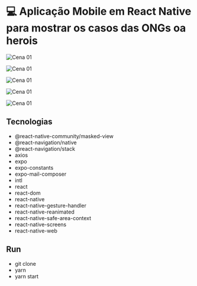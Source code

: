 # :computer: Aplicação Mobile em React Native para mostrar os casos das ONGs oa herois

![Cena 01](image-01.jpeg)

![Cena 01](image-02.jpeg)

![Cena 01](image-03.jpeg)

![Cena 01](image-04.jpeg)

![Cena 01](image-05.jpeg)


## Tecnologias

- @react-native-community/masked-view
- @react-navigation/native
- @react-navigation/stack
- axios
- expo
- expo-constants
- expo-mail-composer
- intl
- react
- react-dom
- react-native
- react-native-gesture-handler
- react-native-reanimated
- react-native-safe-area-context
- react-native-screens
- react-native-web

## Run

- git clone
 - yarn
 - yarn start
